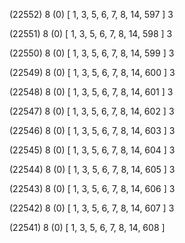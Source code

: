 (22552) 8 (0) [ 1, 3, 5, 6, 7, 8, 14, 597 ] 3 


(22551) 8 (0) [ 1, 3, 5, 6, 7, 8, 14, 598 ] 3 


(22550) 8 (0) [ 1, 3, 5, 6, 7, 8, 14, 599 ] 3 


(22549) 8 (0) [ 1, 3, 5, 6, 7, 8, 14, 600 ] 3 


(22548) 8 (0) [ 1, 3, 5, 6, 7, 8, 14, 601 ] 3 


(22547) 8 (0) [ 1, 3, 5, 6, 7, 8, 14, 602 ] 3 


(22546) 8 (0) [ 1, 3, 5, 6, 7, 8, 14, 603 ] 3 


(22545) 8 (0) [ 1, 3, 5, 6, 7, 8, 14, 604 ] 3 


(22544) 8 (0) [ 1, 3, 5, 6, 7, 8, 14, 605 ] 3 


(22543) 8 (0) [ 1, 3, 5, 6, 7, 8, 14, 606 ] 3 


(22542) 8 (0) [ 1, 3, 5, 6, 7, 8, 14, 607 ] 3 


(22541) 8 (0) [ 1, 3, 5, 6, 7, 8, 14, 608 ]  

